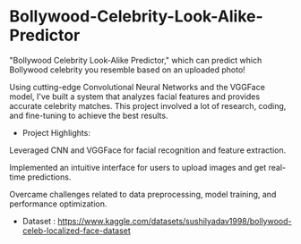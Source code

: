 # Bollywood-Celebrity-Look-Alike-Predictor
 "Bollywood Celebrity Look-Alike Predictor," which can predict which Bollywood celebrity you resemble based on an uploaded photo!

Using cutting-edge Convolutional Neural Networks and the VGGFace model, I've built a system that analyzes facial features and provides accurate celebrity matches. This project involved a lot of research, coding, and fine-tuning to achieve the best results.

* Project Highlights:

Leveraged CNN and VGGFace for facial recognition and feature extraction.

Implemented an intuitive interface for users to upload images and get real-time predictions.

Overcame challenges related to data preprocessing, model training, and performance optimization.
 
* Dataset : https://www.kaggle.com/datasets/sushilyadav1998/bollywood-celeb-localized-face-dataset
